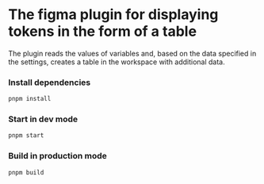 # The figma plugin for displaying tokens in the form of a table

The plugin reads the values of variables and, based on the data specified in the settings, creates a table in the workspace with additional data.

### Install dependencies

```bash
pnpm install
```

### Start in dev mode

```bash
pnpm start
```

### Build in production mode

```bash
pnpm build
```
